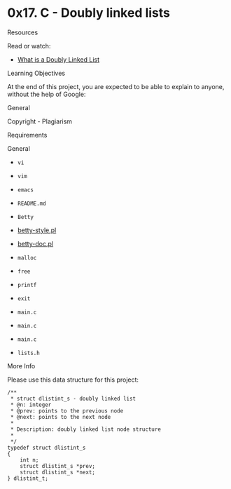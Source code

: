 # 0x17. C - Doubly linked lists

Resources

Read or watch:

- [What is a Doubly Linked List](/rltoken/C5_IRM981SVn8oA8RP3gag)



Learning Objectives

At the end of this project, you are expected to be able to explain to anyone, without the help of Google:

General

Copyright - Plagiarism

Requirements

General

- ```vi```



- ```vim```



- ```emacs```



- ```README.md```



- ```Betty```



- [betty-style.pl](https://github.com/alx-tools/Betty/blob/master/betty-style.pl)



- [betty-doc.pl](https://github.com/alx-tools/Betty/blob/master/betty-doc.pl)



- ```malloc```



- ```free```



- ```printf```



- ```exit```



- ```main.c```



- ```main.c```



- ```main.c```



- ```lists.h```



More Info

Please use this data structure for this project:

```
/**
 * struct dlistint_s - doubly linked list
 * @n: integer
 * @prev: points to the previous node
 * @next: points to the next node
 *
 * Description: doubly linked list node structure
 * 
 */
typedef struct dlistint_s
{
    int n;
    struct dlistint_s *prev;
    struct dlistint_s *next;
} dlistint_t;
```

